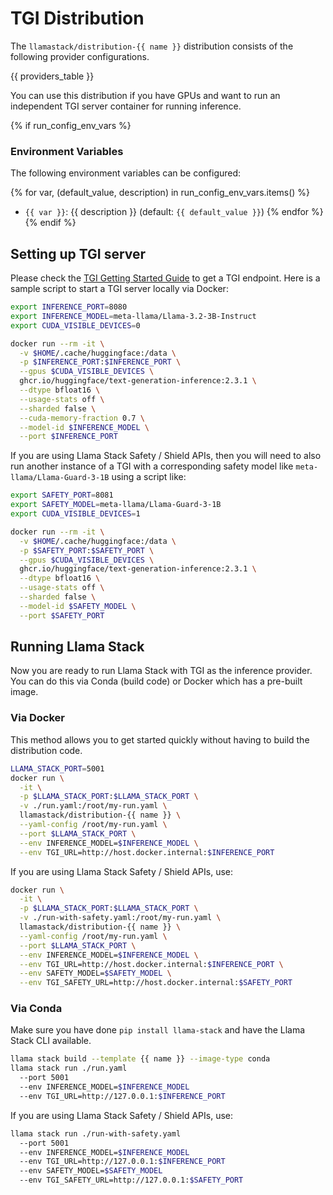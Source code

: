 # TGI Distribution

The `llamastack/distribution-{{ name }}` distribution consists of the following provider configurations.

{{ providers_table }}

You can use this distribution if you have GPUs and want to run an independent TGI server container for running inference.

{% if run_config_env_vars %}
### Environment Variables

The following environment variables can be configured:

{% for var, (default_value, description) in run_config_env_vars.items() %}
- `{{ var }}`: {{ description }} (default: `{{ default_value }}`)
{% endfor %}
{% endif %}


## Setting up TGI server

Please check the [TGI Getting Started Guide](https://github.com/huggingface/text-generation-inference?tab=readme-ov-file#get-started) to get a TGI endpoint. Here is a sample script to start a TGI server locally via Docker:

```bash
export INFERENCE_PORT=8080
export INFERENCE_MODEL=meta-llama/Llama-3.2-3B-Instruct
export CUDA_VISIBLE_DEVICES=0

docker run --rm -it \
  -v $HOME/.cache/huggingface:/data \
  -p $INFERENCE_PORT:$INFERENCE_PORT \
  --gpus $CUDA_VISIBLE_DEVICES \
  ghcr.io/huggingface/text-generation-inference:2.3.1 \
  --dtype bfloat16 \
  --usage-stats off \
  --sharded false \
  --cuda-memory-fraction 0.7 \
  --model-id $INFERENCE_MODEL \
  --port $INFERENCE_PORT
```

If you are using Llama Stack Safety / Shield APIs, then you will need to also run another instance of a TGI with a corresponding safety model like `meta-llama/Llama-Guard-3-1B` using a script like:

```bash
export SAFETY_PORT=8081
export SAFETY_MODEL=meta-llama/Llama-Guard-3-1B
export CUDA_VISIBLE_DEVICES=1

docker run --rm -it \
  -v $HOME/.cache/huggingface:/data \
  -p $SAFETY_PORT:$SAFETY_PORT \
  --gpus $CUDA_VISIBLE_DEVICES \
  ghcr.io/huggingface/text-generation-inference:2.3.1 \
  --dtype bfloat16 \
  --usage-stats off \
  --sharded false \
  --model-id $SAFETY_MODEL \
  --port $SAFETY_PORT
```

## Running Llama Stack

Now you are ready to run Llama Stack with TGI as the inference provider. You can do this via Conda (build code) or Docker which has a pre-built image.

### Via Docker

This method allows you to get started quickly without having to build the distribution code.

```bash
LLAMA_STACK_PORT=5001
docker run \
  -it \
  -p $LLAMA_STACK_PORT:$LLAMA_STACK_PORT \
  -v ./run.yaml:/root/my-run.yaml \
  llamastack/distribution-{{ name }} \
  --yaml-config /root/my-run.yaml \
  --port $LLAMA_STACK_PORT \
  --env INFERENCE_MODEL=$INFERENCE_MODEL \
  --env TGI_URL=http://host.docker.internal:$INFERENCE_PORT
```

If you are using Llama Stack Safety / Shield APIs, use:

```bash
docker run \
  -it \
  -p $LLAMA_STACK_PORT:$LLAMA_STACK_PORT \
  -v ./run-with-safety.yaml:/root/my-run.yaml \
  llamastack/distribution-{{ name }} \
  --yaml-config /root/my-run.yaml \
  --port $LLAMA_STACK_PORT \
  --env INFERENCE_MODEL=$INFERENCE_MODEL \
  --env TGI_URL=http://host.docker.internal:$INFERENCE_PORT \
  --env SAFETY_MODEL=$SAFETY_MODEL \
  --env TGI_SAFETY_URL=http://host.docker.internal:$SAFETY_PORT
```

### Via Conda

Make sure you have done `pip install llama-stack` and have the Llama Stack CLI available.

```bash
llama stack build --template {{ name }} --image-type conda
llama stack run ./run.yaml
  --port 5001
  --env INFERENCE_MODEL=$INFERENCE_MODEL
  --env TGI_URL=http://127.0.0.1:$INFERENCE_PORT
```

If you are using Llama Stack Safety / Shield APIs, use:

```bash
llama stack run ./run-with-safety.yaml
  --port 5001
  --env INFERENCE_MODEL=$INFERENCE_MODEL
  --env TGI_URL=http://127.0.0.1:$INFERENCE_PORT
  --env SAFETY_MODEL=$SAFETY_MODEL
  --env TGI_SAFETY_URL=http://127.0.0.1:$SAFETY_PORT
```
